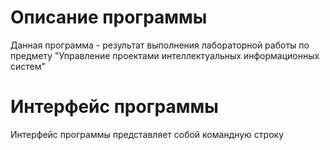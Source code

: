 # Описание программы
Данная программа - результат выполнения лабораторной работы по предмету "Управление проектами интеллектуальных информационных систем"

# Интерфейс программы
Интерфейс программы представляет собой командную строку
